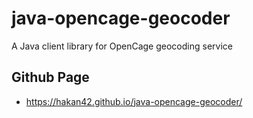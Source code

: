 # java-opencage-geocoder
A Java client library for OpenCage geocoding service

## Github Page
* https://hakan42.github.io/java-opencage-geocoder/
